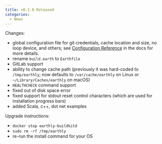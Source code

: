 ```yaml
---
title: v0.2.0 Released
categories:
  - News
---
```


Changes:

- global configuration file for git credentials, cache location and size, no loop device, and others; see [Configuration Reference](https://docs.earthly.dev/earth-config) in the docs for more details.
- rename `build.earth` to `Earthfile`
- GitLab support
- ability to change cache path (previously it was hard-coded to `/tmp/earthly`; now defaults to `/var/cache/earthly` on Linux or `~/Library/Caches/earthly` on macOS)
- `HEALTHCHECK` command support
- fixed out of disk space error
- fixed support for stdout reset control characters (which are used for installation progress bars)
- added Scala, c++, dot net examples

Upgrade instructions:

- `docker stop earthly-buildkitd`
- `sudo rm -rf /tmp/earthly`
- re-run the install command for your OS
